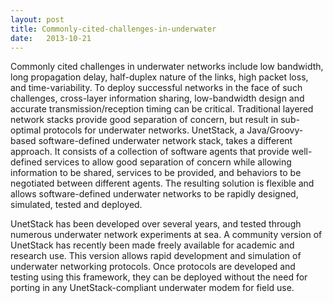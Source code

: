 ```yaml
---
layout: post
title: Commonly-cited-challenges-in-underwater
date:   2013-10-21
---
```


Commonly cited challenges in underwater networks include low bandwidth,
long propagation delay, half-duplex nature of the links, high packet
loss, and time-variability. To deploy successful networks in the face of
such challenges, cross-layer information sharing, low-bandwidth design
and accurate transmission/reception timing can be critical. Traditional
layered network stacks provide good separation of concern, but result in
sub-optimal protocols for underwater networks. UnetStack, a
Java/Groovy-based software-defined underwater network stack, takes a
different approach.  It consists of a collection of software agents that
provide well-defined services to allow good separation of concern while
allowing information to be shared, services to be provided, and
behaviors to be negotiated between different agents. The resulting
solution is flexible and allows software-defined underwater networks to
be rapidly designed, simulated, tested and deployed.
 
UnetStack has been developed over several years, and tested through
numerous underwater network experiments at sea.  A community version of
UnetStack has recently been made freely available for academic and
research use.  This version allows rapid development and simulation of
underwater networking protocols.  Once protocols are developed and
testing using this framework, they can be deployed without the need for
porting in any UnetStack-compliant underwater modem for field use.